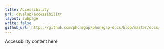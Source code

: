 ```yaml
---
title: Accessibility
url: develop/accessibility
layout: subpage
write: false
github_url: https://github.com/phonegap/phonegap-docs/blob/master/docs/2-tutorials/2-develop/8-accessibility.html.md
---
```


Accessibility content here

